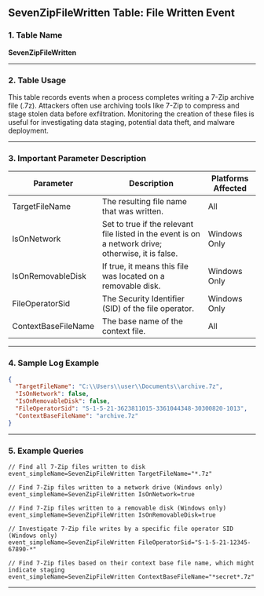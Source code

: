 ## SevenZipFileWritten Table: File Written Event

### 1. Table Name
**SevenZipFileWritten**

---

### 2. Table Usage
This table records events when a process completes writing a 7-Zip archive file (.7z). Attackers often use archiving tools like 7-Zip to compress and stage stolen data before exfiltration. Monitoring the creation of these files is useful for investigating data staging, potential data theft, and malware deployment.

---

### 3. Important Parameter Description

| Parameter | Description | Platforms Affected |
|---|---|---|
| TargetFileName | The resulting file name that was written. | All |
| IsOnNetwork | Set to true if the relevant file listed in the event is on a network drive; otherwise, it is false. | Windows Only |
| IsOnRemovableDisk | If true, it means this file was located on a removable disk. | Windows Only |
| FileOperatorSid | The Security Identifier (SID) of the file operator. | Windows Only |
| ContextBaseFileName | The base name of the context file. | All |

---

### 4. Sample Log Example

```json
{
  "TargetFileName": "C:\\Users\\user\\Documents\\archive.7z",
  "IsOnNetwork": false,
  "IsOnRemovableDisk": false,
  "FileOperatorSid": "S-1-5-21-3623811015-3361044348-30300820-1013",
  "ContextBaseFileName": "archive.7z"
}
```

---

### 5. Example Queries
```xql
// Find all 7-Zip files written to disk
event_simpleName=SevenZipFileWritten TargetFileName="*.7z"

// Find 7-Zip files written to a network drive (Windows only)
event_simpleName=SevenZipFileWritten IsOnNetwork=true

// Find 7-Zip files written to a removable disk (Windows only)
event_simpleName=SevenZipFileWritten IsOnRemovableDisk=true

// Investigate 7-Zip file writes by a specific file operator SID (Windows only)
event_simpleName=SevenZipFileWritten FileOperatorSid="S-1-5-21-12345-67890-*"

// Find 7-Zip files based on their context base file name, which might indicate staging
event_simpleName=SevenZipFileWritten ContextBaseFileName="*secret*.7z"
```
---